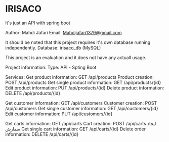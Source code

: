 # IRISACO
It's just an API with spring boot

Author: Mahdi Jafari
Email: Mahdijafari1379@gmail.com

It should be noted that this project requires it's own database running independently.
Database: irisaco_db (MySQL)


This project is an evaluation and it does not have any actuall usage.


Project information:
Type: API - Spting Boot

Services:
Get product information: GET /api/products 
Product creation: POST /api/products 
Get single product information: GET /api/products/{id} 
Edit product information: PUT /api/products/{id} 
Delete product information: DELETE /api/products/{id}

Get customer information: GET /api/customers
Customer creation: POST /api/customers 
Get single customer information: GET /api/customers/{id} 
Edit customer information: PUT /api/customers/{id} 

Get carts information: GET /api/carts 
Cart creation: POST /api/carts ایجاد سفارش
Get single cart information: GET /api/carts/{id} 
Delete order information: DELETE /api/carts/{id} 

